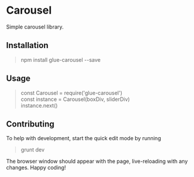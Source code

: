 Carousel
========

Simple carousel library.

## Installation

> npm install glue-carousel --save

## Usage

> const Carousel = require('glue-carousel')<br>
> const instance = Carousel(boxDiv, sliderDiv)<br>
> instance.next()

## Contributing

To help with development, start the quick edit mode by running

> grunt dev

The browser window should appear with the page, live-reloading with any changes.
Happy coding!
